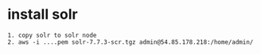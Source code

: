 # install solr
    1. copy solr to solr node
    2. aws -i ....pem solr-7.7.3-scr.tgz admin@54.85.178.218:/home/admin/